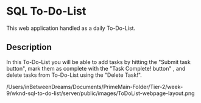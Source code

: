 # SQL To-Do-List

This web application handled as a daily To-Do-List.

## Description

In this To-Do-List you will be able to add tasks by hitting the "Submit task button", mark them as complete with the "Task Complete! button" , and delete tasks from To-Do-List using the "Delete Task!".

/Users/inBetweenDreams/Documents/PrimeMain-Folder/Tier-2/week-9/wknd-sql-to-do-list/server/public/images/ToDoList-webpage-layout.png
